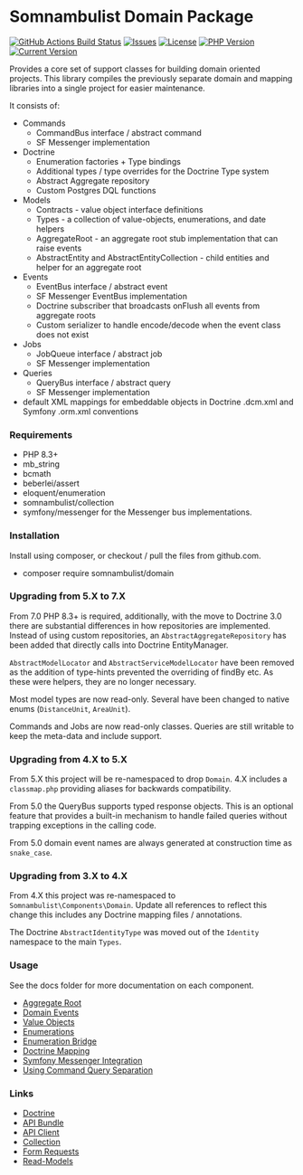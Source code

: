 # Somnambulist Domain Package
[![GitHub Actions Build Status](https://img.shields.io/github/actions/workflow/status/somnambulist-tech/domain/tests.yml?logo=github&branch=master)](https://github.com/somnambulist-tech/domain/actions?query=workflow%3Atests)
[![Issues](https://img.shields.io/github/issues/somnambulist-tech/domain?logo=github)](https://github.com/somnambulist-tech/domain/issues)
[![License](https://img.shields.io/github/license/somnambulist-tech/domain?logo=github)](https://github.com/somnambulist-tech/domain/blob/master/LICENSE)
[![PHP Version](https://img.shields.io/packagist/php-v/somnambulist/domain?logo=php&logoColor=white)](https://packagist.org/packages/somnambulist/domain)
[![Current Version](https://img.shields.io/packagist/v/somnambulist/domain?logo=packagist&logoColor=white)](https://packagist.org/packages/somnambulist/domain)

Provides a core set of support classes for building domain oriented projects. This library compiles the
previously separate domain and mapping libraries into a single project for easier maintenance.

It consists of:
 
 * Commands
   * CommandBus interface / abstract command
   * SF Messenger implementation
 * Doctrine
   * Enumeration factories + Type bindings
   * Additional types / type overrides for the Doctrine Type system
   * Abstract Aggregate repository
   * Custom Postgres DQL functions
 * Models
   * Contracts - value object interface definitions
   * Types - a collection of value-objects, enumerations, and date helpers
   * AggregateRoot - an aggregate root stub implementation that can raise events
   * AbstractEntity and AbstractEntityCollection - child entities and helper for an aggregate root
 * Events
   * EventBus interface / abstract event
   * SF Messenger EventBus implementation
   * Doctrine subscriber that broadcasts onFlush all events from aggregate roots
   * Custom serializer to handle encode/decode when the event class does not exist
 * Jobs
   * JobQueue interface / abstract job
   * SF Messenger implementation 
 * Queries
   * QueryBus interface / abstract query
   * SF Messenger implementation 
 * default XML mappings for embeddable objects in Doctrine .dcm.xml and Symfony .orm.xml conventions

### Requirements

 * PHP 8.3+
 * mb_string
 * bcmath
 * beberlei/assert
 * eloquent/enumeration
 * somnambulist/collection
 * symfony/messenger for the Messenger bus implementations.

### Installation

Install using composer, or checkout / pull the files from github.com.

 * composer require somnambulist/domain

### Upgrading from 5.X to 7.X

From 7.0 PHP 8.3+ is required, additionally, with the move to Doctrine 3.0 there are substantial differences in how
repositories are implemented. Instead of using custom repositories, an `AbstractAggregateRepository` has been added
that directly calls into Doctrine EntityManager.

`AbstractModelLocator` and `AbstractServiceModelLocator` have been removed as the addition of type-hints prevented the
overriding of findBy etc. As these were helpers, they are no longer necessary.

Most model types are now read-only. Several have been changed to native enums (`DistanceUnit`, `AreaUnit`).

Commands and Jobs are now read-only classes. Queries are still writable to keep the meta-data and include support.

### Upgrading from 4.X to 5.X

From 5.X this project will be re-namespaced to drop `Domain`. 4.X includes a `classmap.php` providing
aliases for backwards compatibility.

From 5.0 the QueryBus supports typed response objects. This is an optional feature that provides a built-in 
mechanism to handle failed queries without trapping exceptions in the calling code.

From 5.0 domain event names are always generated at construction time as `snake_case`.

### Upgrading from 3.X to 4.X

From 4.X this project was re-namespaced to `Somnambulist\Components\Domain`. Update all references to
reflect this change this includes any Doctrine mapping files / annotations.

The Doctrine `AbstractIdentityType` was moved out of the `Identity` namespace to the main `Types`.

### Usage

See the docs folder for more documentation on each component.

 * [Aggregate Root](docs/aggregate-root.md)
 * [Domain Events](docs/domain-events.md)
 * [Value Objects](docs/value-objects.md)
 * [Enumerations](docs/enumerations.md)
 * [Enumeration Bridge](docs/doctrine-enum-bridge.md)
 * [Doctrine Mapping](docs/doctrine-mappings.md)
 * [Symfony Messenger Integration](docs/messenger.md)
 * [Using Command Query Separation](docs/cqrs.md)

### Links

 * [Doctrine](http://doctrine-project.org)
 * [API Bundle](https://github.com/somnambulist-tech/api-bundle)
 * [API Client](https://github.com/somnambulist-tech/api-client)
 * [Collection](https://github.com/somnambulist-tech/collection)
 * [Form Requests](https://github.com/somnambulist-tech/form-request-bundle)
 * [Read-Models](https://github.com/somnambulist-tech/read-models)
